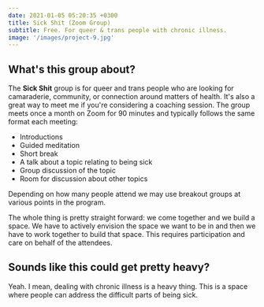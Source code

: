 ```yaml
---
date: 2021-01-05 05:20:35 +0300
title: Sick Shit (Zoom Group)
subtitle: Free. For queer & trans people with chronic illness.
image: '/images/project-9.jpg'
---
```


## What's this group about?

The **Sick Shit** group is for queer and trans people who are looking for camaraderie, community, or connection around matters of health. It's also a great way to meet me if you're considering a coaching session. The group meets once a month on Zoom for 90 minutes and typically follows the same format each meeting:

* Introductions
* Guided meditation
* Short break
* A talk about a topic relating to being sick
* Group discussion of the topic
* Room for discussion about other topics

Depending on how many people attend we may use breakout groups at various points in the program. 

The whole thing is pretty straight forward: we come together and we build a space. We have to actively envision the space we want to be in and then we have to work together to build that space. This requires participation and care on behalf of the attendees. 

## Sounds like this could get pretty heavy?

Yeah. I mean, dealing with chronic illness is a heavy thing. This is a space where people can address the difficult parts of being sick. 